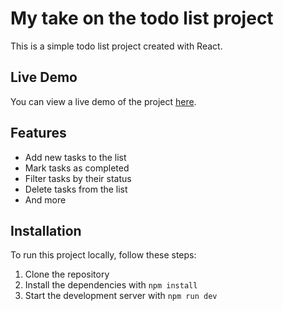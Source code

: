 # My take on the todo list project

This is a simple todo list project created with React. 

## Live Demo

You can view a live demo of the project [here](https://cloticc.github.io/lexicon-react-todo-list/).

## Features

- Add new tasks to the list
- Mark tasks as completed
- Filter tasks by their status
- Delete tasks from the list
- And more

## Installation

To run this project locally, follow these steps:

1. Clone the repository
2. Install the dependencies with `npm install`
3. Start the development server with `npm run dev`